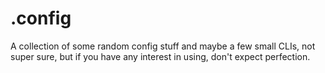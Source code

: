 # .config

A collection of some random config stuff and maybe a few small CLIs, not super sure, but if you have any interest in using, don't expect perfection.
